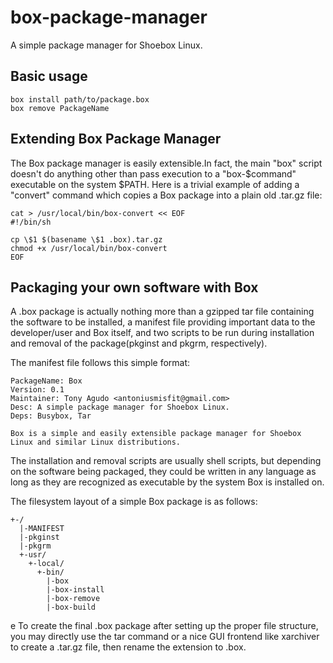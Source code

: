 # box-package-manager
A simple package manager for Shoebox Linux.
## Basic usage
```
box install path/to/package.box
box remove PackageName
```
## Extending Box Package Manager
The Box package manager is easily extensible.In fact, the main "box" script doesn't do anything other than pass execution to a "box-$command" executable on the system $PATH. Here is a trivial example of adding a "convert" command which copies a Box package into a plain old .tar.gz file:
```
cat > /usr/local/bin/box-convert << EOF
#!/bin/sh

cp \$1 $(basename \$1 .box).tar.gz
chmod +x /usr/local/bin/box-convert
EOF
```
## Packaging your own software with Box
A .box package is actually nothing more than a gzipped tar file containing the software to be installed, a manifest file providing important data to the developer/user and Box itself, and two scripts to be run during installation and removal of the package(pkginst and pkgrm, respectively).

The manifest file follows this simple format:
```
PackageName: Box
Version: 0.1
Maintainer: Tony Agudo <antoniusmisfit@gmail.com>
Desc: A simple package manager for Shoebox Linux.
Deps: Busybox, Tar

Box is a simple and easily extensible package manager for Shoebox Linux and similar Linux distributions.
```
The installation and removal scripts are usually shell scripts, but depending on the software being packaged, they could be written in any language as long as they are recognized as executable by the system Box is installed on.

The filesystem layout of a simple Box package is as follows:
```
+-/
  |-MANIFEST
  |-pkginst
  |-pkgrm
  +-usr/
    +-local/
      +-bin/
        |-box
        |-box-install
        |-box-remove
        |-box-build
```
e
To create the final .box package after setting up the proper file structure, you may directly use the tar command or a nice GUI frontend like xarchiver to create a .tar.gz file, then rename the extension to .box.
